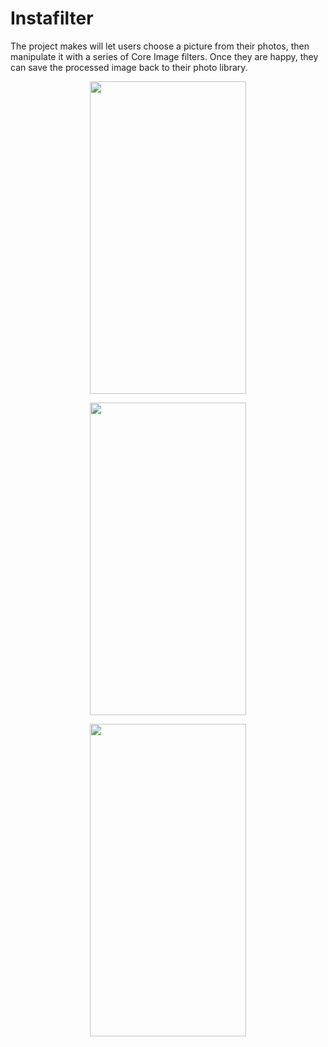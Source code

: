 # Instafilter
The project makes will let users choose a picture from their photos, then manipulate it with a series of Core Image filters. Once they are happy, they can save the processed image back to their photo library.

<p align="center">
  <img width="250" height="500" src="https://user-images.githubusercontent.com/27751735/58222539-09992380-7d1f-11e9-8edf-3f031fd9dae8.png">
</p>
<p align="center">
  <img width="250" height="500" src="https://user-images.githubusercontent.com/27751735/58222540-0a31ba00-7d1f-11e9-8ca4-8e28a08d15ac.png">
</p>
<p align="center">
  <img width="250" height="500" src="https://user-images.githubusercontent.com/27751735/58222544-0b62e700-7d1f-11e9-998a-10fed6332583.png">
</p>
